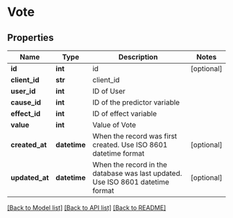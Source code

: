 # Vote

## Properties
Name | Type | Description | Notes
------------ | ------------- | ------------- | -------------
**id** | **int** | id | [optional] 
**client_id** | **str** | client_id | 
**user_id** | **int** | ID of User | 
**cause_id** | **int** | ID of the predictor variable | 
**effect_id** | **int** | ID of effect variable | 
**value** | **int** | Value of Vote | 
**created_at** | **datetime** | When the record was first created. Use ISO 8601 datetime format | [optional] 
**updated_at** | **datetime** | When the record in the database was last updated. Use ISO 8601 datetime format | [optional] 

[[Back to Model list]](../README.md#documentation-for-models) [[Back to API list]](../README.md#documentation-for-api-endpoints) [[Back to README]](../README.md)


